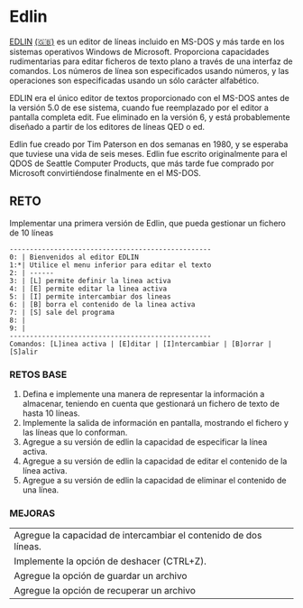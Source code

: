 # Edlin

[EDLIN](https://es.wikipedia.org/wiki/EDLIN) [(🇬🇧)](https://es.wikipedia.org/wiki/EDLIN) es un editor de líneas incluido en MS-DOS y más tarde en los sistemas operativos Windows de Microsoft. Proporciona capacidades rudimentarias para editar ficheros de texto plano a través de una interfaz de comandos. Los números de línea son especificados usando números, y las operaciones son especificadas usando un sólo carácter alfabético.

EDLIN era el único editor de textos proporcionado con el MS-DOS antes de la versión 5.0 de ese sistema, cuando fue reemplazado por el editor a pantalla completa edit. Fue eliminado en la versión 6, y está probablemente diseñado a partir de los editores de líneas QED o ed.

Edlin fue creado por Tim Paterson en dos semanas en 1980, y se esperaba que tuviese una vida de seis meses. Edlin fue escrito originalmente para el QDOS de Seattle Computer Products, que más tarde fue comprado por Microsoft convirtiéndose finalmente en el MS-DOS.

## RETO

Implementar una primera versión de Edlin, que pueda gestionar un fichero de 10 líneas

```
--------------------------------------------------
0: | Bienvenidos al editor EDLIN
1:*| Utilice el menu inferior para editar el texto
2: | ------
3: | [L] permite definir la linea activa
4: | [E] permite editar la linea activa
5: | [I] permite intercambiar dos lineas
6: | [B] borra el contenido de la linea activa
7: | [S] sale del programa
8: | 
9: | 
--------------------------------------------------
Comandos: [L]inea activa | [E]ditar | [I]ntercambiar | [B]orrar | [S]alir
```

### RETOS BASE

1. Defina e implemente una manera de representar la información a almacenar, teniendo en cuenta que gestionará un fichero de texto de hasta 10 líneas.
1. Implemente la salida de información en pantalla, mostrando el fichero y las líneas que lo conforman.
1. Agregue a su versión de edlin la capacidad de especificar la línea activa.
1. Agregue a su versión de edlin la capacidad de editar el contenido de la línea activa.
1. Agregue a su versión de edlin la capacidad de eliminar el contenido de una línea.

### MEJORAS

||
|-|
|Agregue la capacidad de intercambiar el contenido de dos líneas.|
|Implemente la opción de deshacer (CTRL+Z).|
|Agregue la opción de guardar un archivo|
|Agregue la opción de recuperar un archivo|
